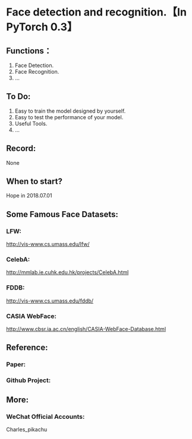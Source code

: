 # Face detection and recognition.【In PyTorch 0.3】


## Functions：
1. Face Detection.
2. Face Recognition.
3. ...


## To Do:
1. Easy to train the model designed by yourself.
2. Easy to test the performance of your model.
3. Useful Tools.
4. ...


## Record:
None


## When to start?
Hope in 2018.07.01


## Some Famous Face Datasets:
### LFW:
http://vis-www.cs.umass.edu/lfw/  
### CelebA:
http://mmlab.ie.cuhk.edu.hk/projects/CelebA.html  
### FDDB:
http://vis-www.cs.umass.edu/fddb/  
### CASIA WebFace:
http://www.cbsr.ia.ac.cn/english/CASIA-WebFace-Database.html  


## Reference:
### Paper:

### Github Project:


## More:
### WeChat Official Accounts:
Charles_pikachu
